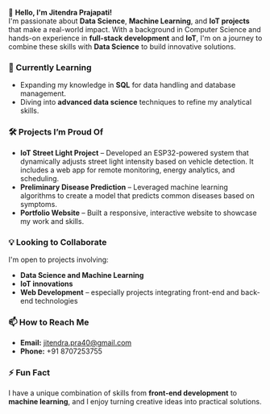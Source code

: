 
👋 **Hello, I'm Jitendra Prajapati!**  
I'm passionate about **Data Science**, **Machine Learning**, and **IoT projects** that make a real-world impact. With a background in Computer Science and hands-on experience in **full-stack development** and **IoT**, I'm on a journey to combine these skills with **Data Science** to build innovative solutions.

### 🌱 Currently Learning
- Expanding my knowledge in **SQL** for data handling and database management.
- Diving into **advanced data science** techniques to refine my analytical skills.

### 🛠️ Projects I’m Proud Of
- **IoT Street Light Project** – Developed an ESP32-powered system that dynamically adjusts street light intensity based on vehicle detection. It includes a web app for remote monitoring, energy analytics, and scheduling.
- **Preliminary Disease Prediction** – Leveraged machine learning algorithms to create a model that predicts common diseases based on symptoms.
- **Portfolio Website** – Built a responsive, interactive website to showcase my work and skills.

### 💡 Looking to Collaborate
I'm open to projects involving:
- **Data Science and Machine Learning**
- **IoT innovations**
- **Web Development** – especially projects integrating front-end and back-end technologies

### 📫 How to Reach Me
- **Email:** jitendra.pra40@gmail.com
- **Phone:** +91 8707253755

### ⚡ Fun Fact
I have a unique combination of skills from **front-end development** to **machine learning**, and I enjoy turning creative ideas into practical solutions.

